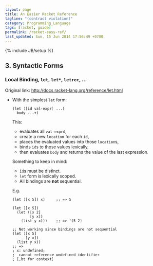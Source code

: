 ```yaml
---
layout: page
title: An Easier Racket Reference
tagline: "(contract violation)"
category: Programming_Language
tags: [racket, guide]
permalink: /racket-easy-ref/
last_updated: Sun, 15 Jun 2014 17:56:49 +0700
---
```

{% include JB/setup %}

## 3. Syntactic Forms ##

### Local Binding, `let`, `let*`, `letrec`, ... ###

Original link: http://docs.racket-lang.org/reference/let.html

* With the simplest `let` form:

  ```racket
  (let ([id val-expr] ...)
    body ...+)
  ```

  This:

  - evaluates all `val-expr`s,
  - create a new `location` for each `id`,
  - places the evaluated values into those `location`s,
  - binds `id`s to those values lexically,
  - then evaluates `body` and returns the value of the last expression.

  Something to keep in mind:

  - `id`s must be distinct.
  - `let` form is lexically scoped.
  - All bindings are **not** sequential.

  E.g.

  ```racket
  (let ([x 5]) x)     ;; => 5

  (let ([x 5])
    (let ([x 2]
          [y x])
      (list y x)))    ;; => '(5 2)

  ;; Not working since bindings are not sequential
  (let ([x 5]
        [y x])
    (list y x))
  ;; =>
  ; x: undefined;
  ;  cannot reference undefined identifier
  ; [,bt for context]
  ```
